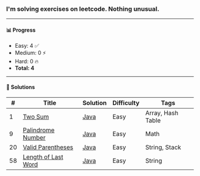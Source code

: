 ### I'm solving exercises on leetcode. Nothing unusual.
---

#### 📊 Progress

- Easy: 4 ✅  
- Medium: 0 ⚡  
- Hard: 0 🔥  
- **Total: 4**

---

#### 📘 Solutions

| #   | Title | Solution | Difficulty | Tags |
|-----|-------|----------|------------|------|
| 1   | [Two Sum](https://leetcode.com/problems/two-sum/) | [Java](0001-two-sum) | Easy | Array, Hash Table |
| 9   | [Palindrome Number](https://leetcode.com/problems/palindrome-number) | [Java](0009-palindrome-number) | Easy | Math |
| 20  | [Valid Parentheses](https://leetcode.com/problems/valid-parentheses) | [Java](0020-valid-parentheses) | Easy | String, Stack |
| 58  | [Length of Last Word](https://leetcode.com/problems/length-of-last-word/) | [Java](0058-length-of-last-word) | Easy | String |
